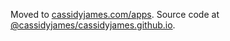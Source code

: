 Moved to [cassidyjames.com/apps](https://cassidyjames.com/apps). Source code at [@cassidyjames/cassidyjames.github.io](https://github.com/cassidyjames/cassidyjames.github.io/blob/main/apps.md).
